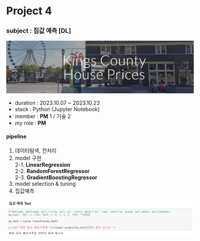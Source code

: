 # Project 4

### subject : 집값 예측 [DL]

<img src='https://github.com/Choe-minsung/project-study/blob/c7f4945335a6f490b27eb97bd915f21edde4141f/P3/src/KCC2.png' width='700'/>

- duration : 2023.10.07 ~ 2023.10.23
- stack : Python (Jupyter Notebook)
- member : **PM** 1 / 기술 2
- my role : **PM**

#### pipeline
1. 데이터탐색, 전처리
2. model 구현  
   2-1. **LinearRegression**  
   2-2. **RandomForestRegressor**  
   2-3. **GradientBoostingRegressor**  
4. model selection & tuning
5. 집값예측
 
<img src='https://github.com/Choe-minsung/project-study/blob/82c95750817c8af2e23ebafe56a284e07b8704dd/P3/src/houseprice_pred.png' width='700'/>
